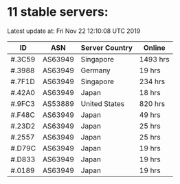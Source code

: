 # 11 stable servers:

Latest update at: Fri Nov 22 12:10:08 UTC 2019

| ID | ASN | Server Country | Online |
| -- | --- | -------------- | ------ |
| #.3C59 | AS63949 | Singapore | 1493 hrs |
| #.3988 | AS63949 | Germany | 19 hrs |
| #.7F1D | AS63949 | Singapore | 234 hrs |
| #.42A0 | AS63949 | Japan | 18 hrs |
| #.9FC3 | AS53889 | United States | 820 hrs |
| #.F48C | AS63949 | Japan | 49 hrs |
| #.23D2 | AS63949 | Japan | 25 hrs |
| #.2557 | AS63949 | Japan | 25 hrs |
| #.D79C | AS63949 | Japan | 19 hrs |
| #.D833 | AS63949 | Japan | 19 hrs |
| #.0189 | AS63949 | Japan | 19 hrs |

